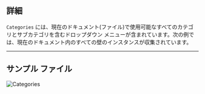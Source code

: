 ## 詳細
`Categories` には、現在のドキュメント(ファイル)で使用可能なすべてのカテゴリとサブカテゴリを含むドロップダウン メニューが含まれています。次の例では、現在のドキュメント内のすべての壁のインスタンスが収集されています。
___
## サンプル ファイル

![Categories](./DSRevitNodesUI.Categories_img.jpg)

